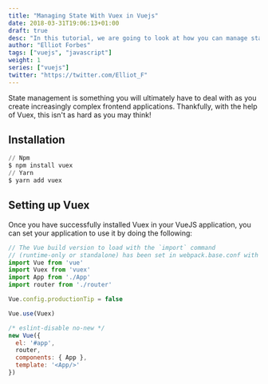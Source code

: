 ```yaml
---
title: "Managing State With Vuex in Vuejs"
date: 2018-03-31T19:06:13+01:00
draft: true
desc: "In this tutorial, we are going to look at how you can manage state within your VueJS application using Vuex"
author: "Elliot Forbes"
tags: ["vuejs", "javascript"]
weight: 1
series: ["vuejs"]
twitter: "https://twitter.com/Elliot_F"
---
```


State management is something you will ultimately have to deal with as you create increasingly complex frontend applications. Thankfully, with the help of Vuex, this isn't as hard as you may think! 

## Installation

```s
// Npm
$ npm install vuex
// Yarn
$ yarn add vuex
```

## Setting up Vuex

Once you have successfully installed Vuex in your VueJS application, you can set your application to use it by doing the following:

```js
// The Vue build version to load with the `import` command
// (runtime-only or standalone) has been set in webpack.base.conf with an alias.
import Vue from 'vue'
import Vuex from 'vuex'
import App from './App'
import router from './router'

Vue.config.productionTip = false

Vue.use(Vuex)

/* eslint-disable no-new */
new Vue({
  el: '#app',
  router,
  components: { App },
  template: '<App/>'
})

``` 